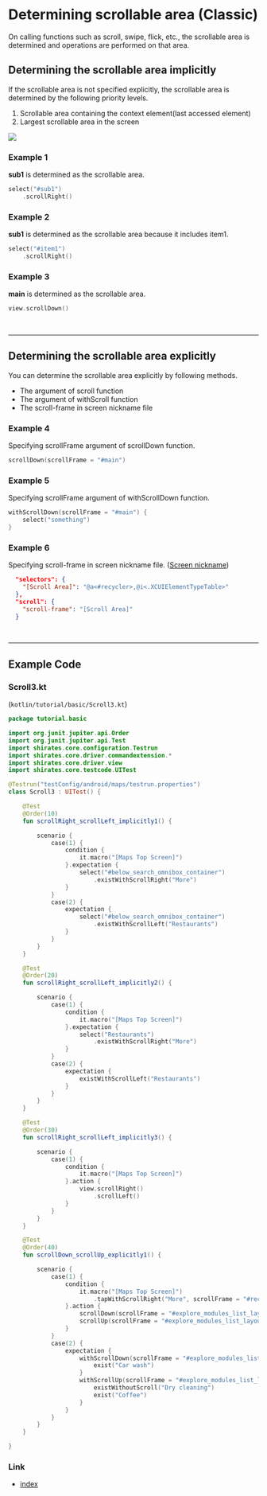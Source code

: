 # Determining scrollable area (Classic)

On calling functions such as scroll, swipe, flick, etc.,
the scrollable area is determined and operations are performed on that area.

## Determining the scrollable area implicitly

If the scrollable area is not specified explicitly, the scrollable area is determined by the following priority levels.

1. Scrollable area containing the context element(last accessed element)
2. Largest scrollable area in the screen

![](_images/determining_scrollable_area_1.png)

### Example 1

**sub1** is determined as the scrollable area.

```kotlin
select("#sub1")
    .scrollRight()
```

### Example 2

**sub1** is determined as the scrollable area because it includes item1.

```kotlin
select("#item1")
    .scrollRight()
```

### Example 3

**main** is determined as the scrollable area.

```kotlin
view.scrollDown()
```

<br>
<hr>

## Determining the scrollable area explicitly

You can determine the scrollable area explicitly by following methods.

- The argument of scroll function
- The argument of withScroll function
- The scroll-frame in screen nickname file

### Example 4

Specifying scrollFrame argument of scrollDown function.

```kotlin
scrollDown(scrollFrame = "#main")
```

### Example 5

Specifying scrollFrame argument of withScrollDown function.

```kotlin
withScrollDown(scrollFrame = "#main") {
    select("something")
}
```

### Example 6

Specifying scroll-frame in screen nickname
file. ([Screen nickname](../../selector_and_nickname/nickname/screen_nickname.md))

```json
  "selectors": {
    "[Scroll Area]": "@a<#recycler>,@i<.XCUIElementTypeTable>"
  },
  "scroll": {
    "scroll-frame": "[Scroll Area]"
  }
```

<br>
<hr>

## Example Code

### Scroll3.kt

(`kotlin/tutorial/basic/Scroll3.kt`)

```kotlin
package tutorial.basic

import org.junit.jupiter.api.Order
import org.junit.jupiter.api.Test
import shirates.core.configuration.Testrun
import shirates.core.driver.commandextension.*
import shirates.core.driver.view
import shirates.core.testcode.UITest

@Testrun("testConfig/android/maps/testrun.properties")
class Scroll3 : UITest() {

    @Test
    @Order(10)
    fun scrollRight_scrollLeft_implicitly1() {

        scenario {
            case(1) {
                condition {
                    it.macro("[Maps Top Screen]")
                }.expectation {
                    select("#below_search_omnibox_container")
                        .existWithScrollRight("More")
                }
            }
            case(2) {
                expectation {
                    select("#below_search_omnibox_container")
                        .existWithScrollLeft("Restaurants")
                }
            }
        }
    }

    @Test
    @Order(20)
    fun scrollRight_scrollLeft_implicitly2() {

        scenario {
            case(1) {
                condition {
                    it.macro("[Maps Top Screen]")
                }.expectation {
                    select("Restaurants")
                        .existWithScrollRight("More")
                }
            }
            case(2) {
                expectation {
                    existWithScrollLeft("Restaurants")
                }
            }
        }
    }

    @Test
    @Order(30)
    fun scrollRight_scrollLeft_implicitly3() {

        scenario {
            case(1) {
                condition {
                    it.macro("[Maps Top Screen]")
                }.action {
                    view.scrollRight()
                        .scrollLeft()
                }
            }
        }
    }

    @Test
    @Order(40)
    fun scrollDown_scrollUp_explicitly1() {

        scenario {
            case(1) {
                condition {
                    it.macro("[Maps Top Screen]")
                        .tapWithScrollRight("More", scrollFrame = "#recycler_view")
                }.action {
                    scrollDown(scrollFrame = "#explore_modules_list_layout_recyclerView")
                    scrollUp(scrollFrame = "#explore_modules_list_layout_recyclerView")
                }
            }
            case(2) {
                expectation {
                    withScrollDown(scrollFrame = "#explore_modules_list_layout_recyclerView") {
                        exist("Car wash")
                    }
                    withScrollUp(scrollFrame = "#explore_modules_list_layout_recyclerView") {
                        existWithoutScroll("Dry cleaning")
                        exist("Coffee")
                    }
                }
            }
        }
    }

}
```

### Link

- [index](../../../index_ja.md)


